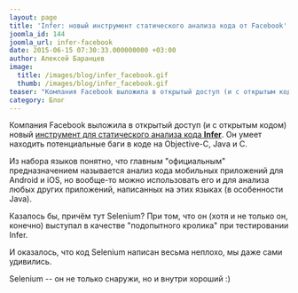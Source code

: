 ```yaml
---
layout: page
title: 'Infer: новый инструмент статического анализа кода от Facebook'
joomla_id: 144
joomla_url: infer-facebook
date: 2015-06-15 07:30:33.000000000 +03:00
author: Алексей Баранцев
image:
  title: /images/blog/infer_facebook.gif
  thumb: /images/blog/infer_facebook.gif
teaser: "Компания Facebook выложила в открытый доступ (и с открытым кодом) новый инструмент для статического анализа кода Infer. Он умеет находить потенциальные баги в коде на Objective-C, Java и C. Казалось бы, причём тут Selenium? При том, что он (хотя и не только он, конечно) выступал в качестве \"подопытного кролика\" при тестировании Infer."
category: Блог
---
```

<p>Компания Facebook выложила в открытый доступ (и с открытым кодом) новый <a href="https://code.facebook.com/posts/1648953042007882">инструмент для статического анализа кода <strong>Infer</strong></a>. Он умеет находить потенциальные баги в коде на Objective-C, Java и C.</p>
<p>Из набора языков понятно, что главным "официальным" предназначением называется анализ кода мобильных приложений для Android и iOS, но вообще-то можно использовать его и для анализа любых других приложений, написанных на этих языках (в особенности Java).</p>
<p>Казалось бы, причём тут Selenium? При том, что он (хотя и не только он, конечно) выступал в качестве "подопытного кролика" при тестировании Infer.</p>
<p>И оказалось, что код Selenium написан весьма неплохо, мы даже сами удивились.</p>
<p>Selenium -- он не только снаружи, но и внутри хороший :)</p>
